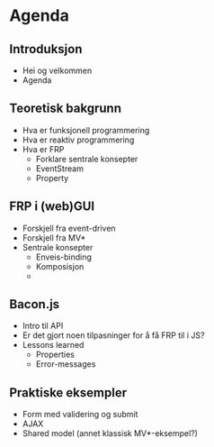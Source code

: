 # Agenda

## Introduksjon
 - Hei og velkommen
 - Agenda

## Teoretisk bakgrunn
 - Hva er funksjonell programmering
 - Hva er reaktiv programmering
 - Hva er FRP
   - Forklare sentrale konsepter
   - EventStream
   - Property

## FRP i (web)GUI
 - Forskjell fra event-driven
 - Forskjell fra MV*
 - Sentrale konsepter
   - Enveis-binding
   - Komposisjon
   - 

## Bacon.js
 - Intro til API
 - Er det gjort noen tilpasninger for å få FRP til i JS?
 - Lessons learned
   - Properties
   - Error-messages

## Praktiske eksempler
 - Form med validering og submit
 - AJAX
 - Shared model (annet klassisk MV*-eksempel?)